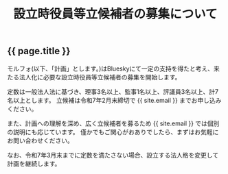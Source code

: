 ﻿---
layout: default
title: 設立時役員等立候補者の募集について
---
## {{ page.title }}
モルフォ(以下、「計画」とします。)はBlueskyにて一定の支持を得たと考え、来たる法人化に必要な設立時役員等立候補者の募集を開始します。

定数は一般法人法に基づき、理事3名以上、監事1名以上、評議員3名以上、計7名以上とします。
立候補は令和7年2月末締切で {{ site.email }} までお申し込みください。

また、計画への理解を深め、広く立候補者を募るため {{ site.email }} では個別の説明にも応じています。
僅かでもご関心がおありでしたら、まずはお気軽にお問い合わせください。

なお、令和7年3月末までに定数を満たさない場合、設立する法人格を変更して計画を継続します。
